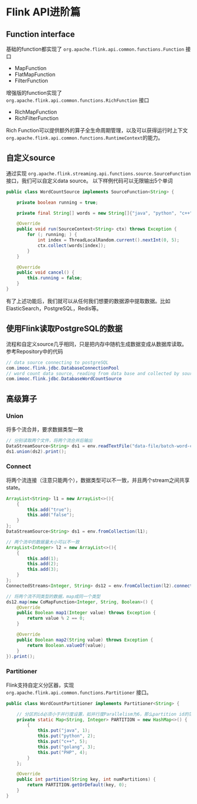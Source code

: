 # Flink API进阶篇
## Function interface
基础的function都实现了 `org.apache.flink.api.common.functions.Function` 接口
- MapFunction
- FlatMapFunction
- FilterFunction

增强版的function实现了 `org.apache.flink.api.common.functions.RichFunction` 接口
- RichMapFunction
- RichFilterFunction

Rich Function可以提供额外的算子全生命周期管理，以及可以获得运行时上下文 `org.apache.flink.api.common.functions.RuntimeContext`的能力。  

## 自定义source
通过实现 `org.apache.flink.streaming.api.functions.source.SourceFunction` 接口，我们可以自定义data source。  以下样例代码可以无限输出5个单词
```java
public class WordCountSource implements SourceFunction<String> {

    private boolean running = true;

    private final String[] words = new String[]{"java", "python", "c++", "golang", "PHP"};

    @Override
    public void run(SourceContext<String> ctx) throws Exception {
        for (; running; ) {
            int index = ThreadLocalRandom.current().nextInt(0, 5);
            ctx.collect(words[index]);
        }
    }

    @Override
    public void cancel() {
        this.running = false;
    }
}
```
有了上述功能后，我们就可以从任何我们想要的数据源中提取数据。比如ElasticSearch，PostgreSQL，Redis等。

## 使用Flink读取PostgreSQL的数据
流程和自定义source几乎相同，只是把内存中随机生成数据变成从数据库读取。  
参考Repository中的代码
```java
// data source connecting to postgreSQL
com.imooc.flink.jdbc.DatabaseConnectionPool
// word count data source, reading from data base and collected by source function
com.imooc.flink.jdbc.DatabaseWordCountSource
```

## 高级算子
### Union
将多个流合并，要求数据类型一致
```java
// 分别读取两个文件，将两个流合并后输出
DataStreamSource<String> ds1 = env.readTextFile("data-file/batch-word-count.txt");DataStreamSource<String> ds2 = env.readTextFile("data-file/batch-word-count2.txt");
ds1.union(ds2).print();
```
### Connect
将两个流连接（注意只能两个），数据类型可以不一致，并且两个stream之间共享state。
```java
ArrayList<String> l1 = new ArrayList<>(){
    {
        this.add("true");
        this.add("false");
    }
};
DataStreamSource<String> ds1 = env.fromCollection(l1);

// 两个流中的数据量大小可以不一致
ArrayList<Integer> l2 = new ArrayList<>(){
    {
        this.add(1);
        this.add(2);
        this.add(3);
    }
};
ConnectedStreams<Integer, String> ds12 = env.fromCollection(l2).connect(ds1);

// 将两个流不同类型的数据，map成同一个类型
ds12.map(new CoMapFunction<Integer, String, Boolean>() {
    @Override
    public Boolean map1(Integer value) throws Exception {
        return value % 2 == 0;
    }

    @Override
    public Boolean map2(String value) throws Exception {
        return Boolean.valueOf(value);
    }
}).print();
```

### Partitioner
Flink支持自定义分区器，实现 `org.apache.flink.api.common.functions.Partitioner` 接口。
```java
public class WordCountPartitioner implements Partitioner<String> {

    // 分区的id必须小于并行度设置，如并行度Parallelism为6，那么partition id的范围是 [0, 5]
    private static Map<String, Integer> PARTITION = new HashMap<>() {
        {
            this.put("java", 1);
            this.put("python", 2);
            this.put("c++", 5);
            this.put("golang", 3);
            this.put("PHP", 4);
        }
    };

    @Override
    public int partition(String key, int numPartitions) {
        return PARTITION.getOrDefault(key, 0);
    }
}
```
